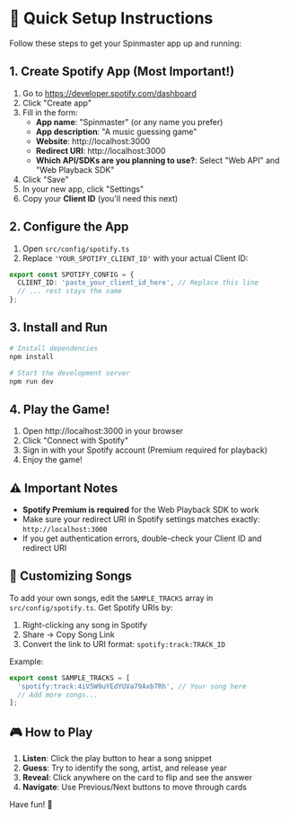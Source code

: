 # 🚀 Quick Setup Instructions

Follow these steps to get your Spinmaster app up and running:

## 1. Create Spotify App (Most Important!)

1. Go to https://developer.spotify.com/dashboard
2. Click "Create app"
3. Fill in the form:
   - **App name**: "Spinmaster" (or any name you prefer)
   - **App description**: "A music guessing game"
   - **Website**: http://localhost:3000
   - **Redirect URI**: http://localhost:3000
   - **Which API/SDKs are you planning to use?**: Select "Web API" and "Web Playback SDK"
4. Click "Save"
5. In your new app, click "Settings"
6. Copy your **Client ID** (you'll need this next)

## 2. Configure the App

1. Open `src/config/spotify.ts`
2. Replace `'YOUR_SPOTIFY_CLIENT_ID'` with your actual Client ID:

```typescript
export const SPOTIFY_CONFIG = {
  CLIENT_ID: 'paste_your_client_id_here', // Replace this line
  // ... rest stays the same
};
```

## 3. Install and Run

```bash
# Install dependencies
npm install

# Start the development server
npm run dev
```

## 4. Play the Game!

1. Open http://localhost:3000 in your browser
2. Click "Connect with Spotify"
3. Sign in with your Spotify account (Premium required for playback)
4. Enjoy the game!

## ⚠️ Important Notes

- **Spotify Premium is required** for the Web Playback SDK to work
- Make sure your redirect URI in Spotify settings matches exactly: `http://localhost:3000`
- If you get authentication errors, double-check your Client ID and redirect URI

## 🎵 Customizing Songs

To add your own songs, edit the `SAMPLE_TRACKS` array in `src/config/spotify.ts`. Get Spotify URIs by:

1. Right-clicking any song in Spotify
2. Share → Copy Song Link
3. Convert the link to URI format: `spotify:track:TRACK_ID`

Example:
```typescript
export const SAMPLE_TRACKS = [
  'spotify:track:4iV5W9uYEdYUVa79Axb7Rh', // Your song here
  // Add more songs...
];
```

## 🎮 How to Play

1. **Listen**: Click the play button to hear a song snippet
2. **Guess**: Try to identify the song, artist, and release year
3. **Reveal**: Click anywhere on the card to flip and see the answer
4. **Navigate**: Use Previous/Next buttons to move through cards

Have fun! 🎉